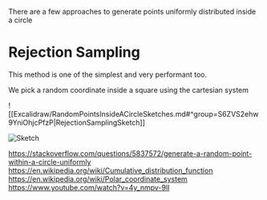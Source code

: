 There are a few approaches to generate points uniformly distributed inside a  circle

# Rejection Sampling

This method is one of the simplest and very performant too.

We pick a random coordinate inside a square using the cartesian system

![[Excalidraw/RandomPointsInsideACircleSketches.md#^group=S6ZVS2ehw9YniOhjcPfzP|RejectionSamplingSketch]]

![Sketch](RandomPointsInsideACircleSketches.md#^group=S6ZVS2ehw9YniOhjcPfzP|RejectionSamplingSketch)



https://stackoverflow.com/questions/5837572/generate-a-random-point-within-a-circle-uniformly
https://en.wikipedia.org/wiki/Cumulative_distribution_function
https://en.wikipedia.org/wiki/Polar_coordinate_system
https://www.youtube.com/watch?v=4y_nmpv-9lI
